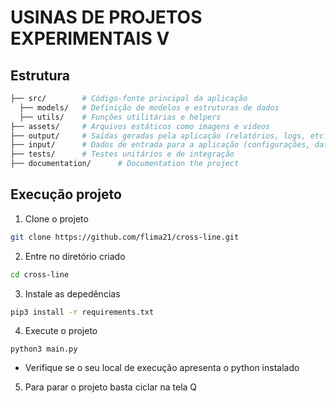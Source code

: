 # USINAS DE PROJETOS EXPERIMENTAIS V
## Estrutura 
```bash
├── src/        # Código-fonte principal da aplicação
  ├── models/   # Definição de modelos e estruturas de dados
  ├── utils/    # Funções utilitárias e helpers
├── assets/     # Arquivos estáticos como imagens e vídeos
├── output/     # Saídas geradas pela aplicação (relatórios, logs, etc.)
├── input/      # Dados de entrada para a aplicação (configurações, datasets)
├── tests/      # Testes unitários e de integração
├── documentation/      # Documentation the project
```

## Execução projeto
1. Clone o projeto 
```bash
git clone https://github.com/flima21/cross-line.git
```
2. Entre no diretório criado
```bash
cd cross-line
```
3. Instale as depedências
```bash
pip3 install -r requirements.txt
```
4. Execute o projeto 
```
python3 main.py
```
* Verifique se o seu local de execução apresenta o python instalado

5. Para parar o projeto basta ciclar na tela Q